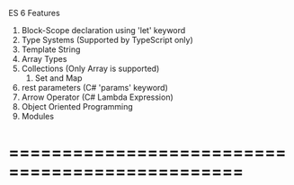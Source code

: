 ES 6 Features
1. Block-Scope declaration using 'let' keyword
2. Type Systems (Supported by TypeScript only)
3. Template String
4. Array Types
5. Collections (Only Array is supported)
   1. Set and Map 
6. rest parameters (C# 'params' keyword)
7. Arrow Operator (C# Lambda Expression)
8. Object Oriented Programming
9. Modules
# ================================================


